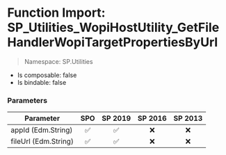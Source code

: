 # Function Import: SP_Utilities_WopiHostUtility_GetFileHandlerWopiTargetPropertiesByUrl

> Namespace: SP.Utilities

- Is composable: false
- Is bindable: false

### Parameters

Parameter | SPO | SP 2019 | SP 2016 | SP 2013
----------|:---:|:-------:|:-------:|:-------:
appId (Edm.String) | ✅ | ✅ | ❌ | ❌
fileUrl (Edm.String) | ✅ | ✅ | ❌ | ❌